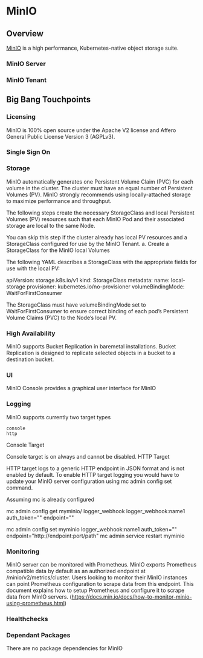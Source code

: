 # MinIO

## Overview

[MinIO](https://minio.io/) is a high performance, Kubernetes-native object storage suite.


### MinIO Server


### MinIO Tenant

## Big Bang Touchpoints

### Licensing

MinIO is 100% open source under the Apache V2 license and Affero General Public License Version 3 (AGPLv3).

### Single Sign On



### Storage

MinIO automatically generates one Persistent Volume Claim (PVC) for each volume in the cluster. The cluster must have an equal number of Persistent Volumes (PV). MinIO strongly recommends using locally-attached storage to maximize performance and throughput.

The following steps create the necessary StorageClass and local Persistent Volumes (PV) resources such that each MinIO Pod and their associated storage are local to the same Node.

You can skip this step if the cluster already has local PV resources and a StorageClass configured for use by the MinIO Tenant.
a. Create a StorageClass for the MinIO local Volumes

The following YAML describes a StorageClass with the appropriate fields for use with the local PV:

apiVersion: storage.k8s.io/v1
kind: StorageClass
metadata:
   name: local-storage
provisioner: kubernetes.io/no-provisioner
volumeBindingMode: WaitForFirstConsumer

The StorageClass must have volumeBindingMode set to WaitForFirstConsumer to ensure correct binding of each pod’s Persistent Volume Claims (PVC) to the Node’s local PV.

### High Availability

MinIO supports Bucket Replication in baremetal installations. Bucket Replication is designed to replicate selected objects in a bucket to a destination bucket.

### UI

MinIO Console provides a graphical user interface for MinIO

### Logging

MinIO supports currently two target types

    console
    http

Console Target

Console target is on always and cannot be disabled.
HTTP Target

HTTP target logs to a generic HTTP endpoint in JSON format and is not enabled by default. To enable HTTP target logging you would have to update your MinIO server configuration using mc admin config set command.

Assuming mc is already configured

mc admin config get myminio/ logger_webhook
logger_webhook:name1 auth_token="" endpoint=""

mc admin config set myminio logger_webhook:name1 auth_token="" endpoint="http://endpoint:port/path"
mc admin service restart myminio

### Monitoring

MinIO server can be monitored with Prometheus.  MinIO exports Prometheus compatible data by default as an authorized endpoint at /minio/v2/metrics/cluster. Users looking to monitor their MinIO instances can point Prometheus configuration to scrape data from this endpoint. This document explains how to setup Prometheus and configure it to scrape data from MinIO servers.  (https://docs.min.io/docs/how-to-monitor-minio-using-prometheus.html)

### Healthchecks

### Dependant Packages

There are no package dependencies for MinIO